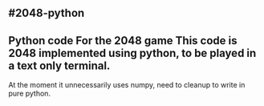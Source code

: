 #2048-python
---
Python code For the 2048 game
This code is 2048 implemented using python, to be played in a text only terminal.
---
At the moment it unnecessarily uses numpy, need to cleanup to write in pure python.
